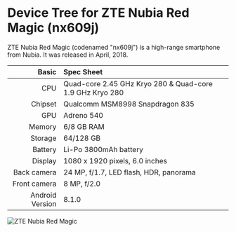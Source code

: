 Device Tree for ZTE Nubia Red Magic (nx609j)
==============================================

ZTE Nubia Red Magic (codenamed "nx609j") is a high-range smartphone from Nubia.
It was released in April, 2018.

Basic   | Spec Sheet
-------:|:-------------------------
CPU     | Quad-core 2.45 GHz Kryo 280 & Quad-core 1.9 GHz Kryo 280
Chipset | Qualcomm MSM8998 Snapdragon 835
GPU     | Adreno 540
Memory  | 6/8 GB RAM
Storage | 64/128 GB
Battery | Li-Po 3800mAh battery
Display | 1080 x 1920 pixels, 6.0 inches
Back camera  | 24 MP, f/1.7, LED flash, HDR, panorama
Front camera |	8 MP, f/2.0
Android Version | 8.1.0

![ZTE Nubia Red Magic](https://fdn2.gsmarena.com/vv/pics/zte/zte-nubia-red-magic-5.jpg "ZTE Nubia Red Magic")
